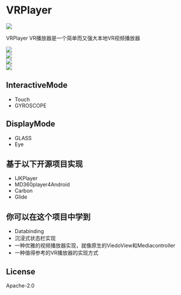 # VRPlayer

![](http://ogzwf5uv0.bkt.clouddn.com/ic_app.png)             

VRPlayer VR播放器是一个简单而又强大本地VR视频播放器

![](http://ogzwf5uv0.bkt.clouddn.com/vrplayer1.png)         
![](http://ogzwf5uv0.bkt.clouddn.com/vrplayer4.png)        
![](http://ogzwf5uv0.bkt.clouddn.com/vrplayer2.png)           
![](http://ogzwf5uv0.bkt.clouddn.com/vrplayer3.png)    

## InteractiveMode
* Touch
* GYROSCOPE

## DisplayMode
* GLASS
* Eye

## 基于以下开源项目实现
* IJKPlayer
* MD360player4Android 
* Carbon
* Glide

## 你可以在这个项目中学到
* Databinding
* 沉浸式状态栏实现
* 一种优雅的视频播放器实现，就像原生的ViedoView和Mediacontroller
* 一种值得参考的VR播放器的实现方式

## License
Apache-2.0
